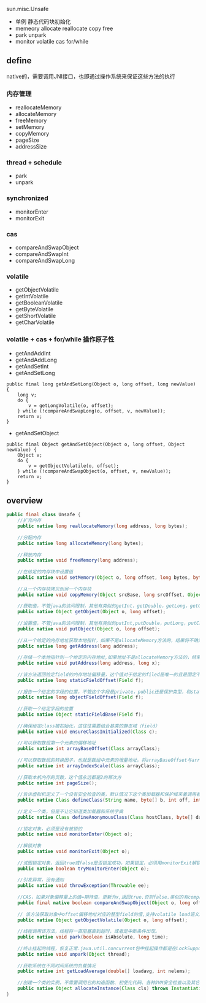 sun.misc.Unsafe

* 单例 静态代码块初始化
* memeory allocate reallocate copy free
* park unpark
* monitor volatile cas for/while

## define
native的，需要调用JNI接口，也即通过操作系统来保证这些方法的执行

### 内存管理
* reallocateMemory
* allocateMemory
* freeMemory
* setMemory
* copyMemory
* pageSize
* addressSize

### thread + schedule
* park
* unpark

### synchronized
* monitorEnter
* monitorExit

### cas
* compareAndSwapObject
* compareAndSwapInt
* compareAndSwapLong

### volatile
* getObjectVolatile
* getIntVolatile
* getBooleanVolatile
* getByteVolatile
* getShortVolatile
* getCharVolatile

### volatile + cas + for/while 操作原子性
* getAndAddInt
* getAndAddLong
* getAndSetInt
* getAndSetLong

```
public final long getAndSetLong(Object o, long offset, long newValue) {
    long v;
    do {
        v = getLongVolatile(o, offset);
    } while (!compareAndSwapLong(o, offset, v, newValue));
    return v;
}
```

* getAndSetObject
```
public final Object getAndSetObject(Object o, long offset, Object newValue) {
    Object v;
    do {
        v = getObjectVolatile(o, offset);
    } while (!compareAndSwapObject(o, offset, v, newValue));
    return v;
}
```

## overview
```java
public final class Unsafe {
    //扩充内存  
    public native long reallocateMemory(long address, long bytes);  
      
    //分配内存  
    public native long allocateMemory(long bytes);  
      
    //释放内存  
    public native void freeMemory(long address);  
      
    //在给定的内存块中设置值  
    public native void setMemory(Object o, long offset, long bytes, byte value);  
      
    //从一个内存块拷贝到另一个内存块  
    public native void copyMemory(Object srcBase, long srcOffset, Object destBase, long destOffset, long bytes);  
      
    //获取值，不管java的访问限制，其他有类似的getInt，getDouble，getLong，getChar等等  
    public native Object getObject(Object o, long offset);  
      
    //设置值，不管java的访问限制，其他有类似的putInt,putDouble，putLong，putChar等等  
    public native void putObject(Object o, long offset);  
      
    //从一个给定的内存地址获取本地指针，如果不是allocateMemory方法的，结果将不确定  
    public native long getAddress(long address);  
      
    //存储一个本地指针到一个给定的内存地址,如果地址不是allocateMemory方法的，结果将不确定  
    public native void putAddress(long address, long x);  
      
    //该方法返回给定field的内存地址偏移量，这个值对于给定的filed是唯一的且是固定不变的  
    public native long staticFieldOffset(Field f);  
      
    //报告一个给定的字段的位置，不管这个字段是private，public还是保护类型，和staticFieldBase结合使用  
    public native long objectFieldOffset(Field f);  
      
    //获取一个给定字段的位置  
    public native Object staticFieldBase(Field f);  
      
    //确保给定class被初始化，这往往需要结合基类的静态域（field）  
    public native void ensureClassInitialized(Class c);  
      
    //可以获取数组第一个元素的偏移地址  
    public native int arrayBaseOffset(Class arrayClass);  
      
    //可以获取数组的转换因子，也就是数组中元素的增量地址。将arrayBaseOffset与arrayIndexScale配合使用， 可以定位数组中每个元素在内存中的位置  
    public native int arrayIndexScale(Class arrayClass);  
      
    //获取本机内存的页数，这个值永远都是2的幂次方  
    public native int pageSize();  
      
    //告诉虚拟机定义了一个没有安全检查的类，默认情况下这个类加载器和保护域来着调用者类  
    public native Class defineClass(String name, byte[] b, int off, int len, ClassLoader loader, ProtectionDomain protectionDomain);  
      
    //定义一个类，但是不让它知道类加载器和系统字典  
    public native Class defineAnonymousClass(Class hostClass, byte[] data, Object[] cpPatches);  
      
    //锁定对象，必须是没有被锁的
    public native void monitorEnter(Object o);  
      
    //解锁对象  
    public native void monitorExit(Object o);  
      
    //试图锁定对象，返回true或false是否锁定成功，如果锁定，必须用monitorExit解锁  
    public native boolean tryMonitorEnter(Object o);  
      
    //引发异常，没有通知  
    public native void throwException(Throwable ee);  
      
    //CAS，如果对象偏移量上的值=期待值，更新为x,返回true.否则false.类似的有compareAndSwapInt,compareAndSwapLong,compareAndSwapBoolean,compareAndSwapChar等等。  
    public final native boolean compareAndSwapObject(Object o, long offset,  Object expected, Object x);  
      
    // 该方法获取对象中offset偏移地址对应的整型field的值,支持volatile load语义。类似的方法有getIntVolatile，getBooleanVolatile等等  
    public native Object getObjectVolatile(Object o, long offset);   
      
    //线程调用该方法，线程将一直阻塞直到超时，或者是中断条件出现。  
    public native void park(boolean isAbsolute, long time);  
      
    //终止挂起的线程，恢复正常.java.util.concurrent包中挂起操作都是在LockSupport类实现的，也正是使用这两个方法
    public native void unpark(Object thread);  
      
    //获取系统在不同时间系统的负载情况  
    public native int getLoadAverage(double[] loadavg, int nelems);  
      
    //创建一个类的实例，不需要调用它的构造函数、初使化代码、各种JVM安全检查以及其它的一些底层的东西。即使构造函数是私有，我们也可以通过这个方法创建它的实例,对于单例模式，简直是噩梦，哈哈  
    public native Object allocateInstance(Class cls) throws InstantiationException;
}
```